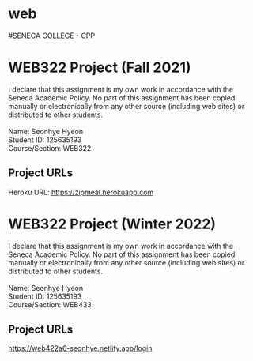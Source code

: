 # web
#SENECA COLLEGE - CPP

# WEB322 Project (Fall 2021)

I declare that this assignment is my own work in accordance with the Seneca Academic Policy. No part of this assignment has been copied manually or electronically from any other source (including web sites) or distributed to other students. <br> <br>
Name: Seonhye Hyeon <br>
Student ID: 125635193 <br>
Course/Section: WEB322

## Project URLs

Heroku URL: https://zipmeal.herokuapp.com<br>

# WEB322 Project (Winter 2022)

I declare that this assignment is my own work in accordance with the Seneca Academic Policy. No part of this assignment has been copied manually or electronically from any other source (including web sites) or distributed to other students. <br> <br>
Name: Seonhye Hyeon <br>
Student ID: 125635193 <br>
Course/Section: WEB433

## Project URLs

https://web422a6-seonhye.netlify.app/login

